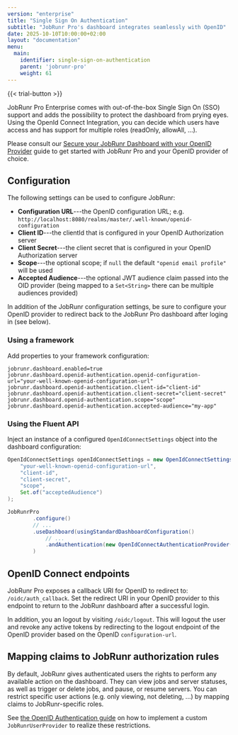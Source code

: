 ```yaml
---
version: "enterprise"
title: "Single Sign On Authentication"
subtitle: "JobRunr Pro's dashboard integrates seamlessly with OpenID"
date: 2025-10-10T10:00:00+02:00
layout: "documentation"
menu: 
  main: 
    identifier: single-sign-on-authentication
    parent: 'jobrunr-pro'
    weight: 61
---
```


{{< trial-button >}}

JobRunr Pro Enterprise comes with out-of-the-box Single Sign On (SSO) support and adds the possibility to protect the dashboard from prying eyes. Using the OpenId Connect Integration, you can decide which users have access and has support for multiple roles (readOnly, allowAll, ...).

Please consult our [Secure your JobRunr Dashboard with your OpenID Provider](/en/guides/authentication/openid-authentication/) guide to get started with JobRunr Pro and your OpenID provider of choice.

## Configuration

The following settings can be used to configure JobRunr:

- **Configuration URL**---the OpenID configuration URL; e.g. `http://localhost:8080/realms/master/.well-known/openid-configuration`
- **Client ID**---the clientId that is configured in your OpenID Authorization server
- **Client Secret**---the client secret that is configured in your OpenID Authorization server
- **Scope**---the optional scope; if `null` the default `"openid email profile"` will be used
- **Accepted Audience**---the optional JWT audience claim passed into the OID provider (being mapped to a `Set<String>` there can be multiple audiences provided)

In addition of the JobRunr configuration settings, be sure to configure your OpenID provider to redirect back to the JobRunr Pro dashboard after loging in (see below).

### Using a framework

Add properties to your framework configuration:

```
jobrunr.dashboard.enabled=true
jobrunr.dashboard.openid-authentication.openid-configuration-url="your-well-known-openid-configuration-url"
jobrunr.dashboard.openid-authentication.client-id="client-id"
jobrunr.dashboard.openid-authentication.client-secret="client-secret"
jobrunr.dashboard.openid-authentication.scope="scope"
jobrunr.dashboard.openid-authentication.accepted-audience="my-app"
````

### Using the Fluent API

Inject an instance of a configured `OpenIdConnectSettings` object into the dashboard configuration:

```java
OpenIdConnectSettings openIdConnectSettings = new OpenIdConnectSettings(
    "your-well-known-openid-configuration-url",
    "client-id",
    "client-secret",
    "scope",
    Set.of("acceptedAudience")
);

JobRunrPro
        .configure()
        // ...
        .useDashboard(usingStandardDashboardConfiguration()
            // ...
            .andAuthentication(new OpenIdConnectAuthenticationProvider(openIdConnectSettings))
        )
```

## OpenID Connect endpoints

JobRunr Pro exposes a callback URI for OpenID to redirect to: `/oidc/auth_callback`. Set the redirect URI in your OpenID provider to this endpoint to return to the JobRunr dashboard after a successful login. 

In addition, you an logout by visiting `/oidc/logout`. This will logout the user and revoke any active tokens by redirecting to the logout endpoint of the OpenID provider based on the OpenID `configuration-url`. 

## Mapping claims to JobRunr authorization rules

By default, JobRunr gives authenticated users the rights to perform any available action on the dashboard. They can view jobs and server statuses, as well as trigger or delete jobs, and pause, or resume servers. You can restrict specific user actions (e.g. only viewing, not deleting, ...) by mapping claims to JobRunr-specific roles.

See [the OpenID Authentication guide](/en/guides/authentication/openid-authentication/#mapping-claims-to-jobrunr-authorization-rules) on how to implement a custom `JobRunrUserProvider` to realize these restrictions.

